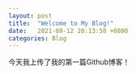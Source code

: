 ```yaml
---
layout: post
title:  "Welcome to My Blog!"
date:   2021-09-12 20:13:58 +0800
categories: Blog
---
```

今天我上传了我的第一篇Github博客！

